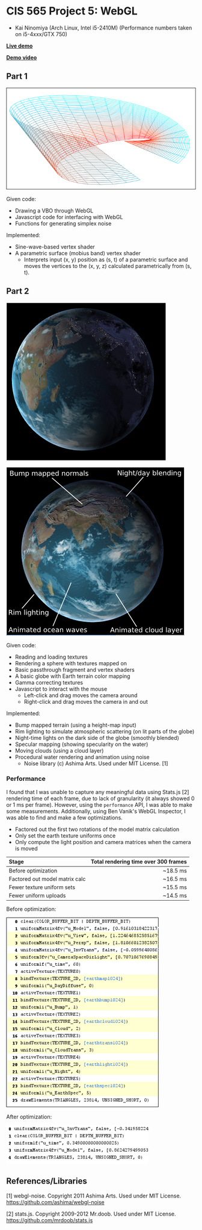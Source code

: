 CIS 565 Project 5: WebGL
========================

* Kai Ninomiya (Arch Linux, Intel i5-2410M)
  (Performance numbers taken on i5-4xxx/GTX 750)

**[Live demo](http://kainino0x.github.io/cis565-proj5-webgl-intro/)**

**[Demo video](http://youtu.be/yTLYuimgv24)**


Part 1
------

![](images/mobius.png)

Given code:

* Drawing a VBO through WebGL
* Javascript code for interfacing with WebGL
* Functions for generating simplex noise

Implemented:

* Sine-wave-based vertex shader
* A parametric surface (mobius band) vertex shader
  * Interprets input (x, y) position as (s, t) of a parametric surface and
    moves the vertices to the (x, y, z) calculated parametrically from (s, t).


Part 2
------

![](images/globe.png)

![](images/globe_diagram.png)

Given code:

* Reading and loading textures
* Rendering a sphere with textures mapped on
* Basic passthrough fragment and vertex shaders 
* A basic globe with Earth terrain color mapping
* Gamma correcting textures
* Javascript to interact with the mouse
  * Left-click and drag moves the camera around
  * Right-click and drag moves the camera in and out

Implemented:

* Bump mapped terrain (using a height-map input)
* Rim lighting to simulate atmospheric scattering (on lit parts of the globe)
* Night-time lights on the dark side of the globe (smoothly blended)
* Specular mapping (showing specularity on the water)
* Moving clouds (using a cloud layer)
* Procedural water rendering and animation using noise
  * Noise library (c) Ashima Arts. Used under MIT License. [1]

### Performance

I found that I was unable to capture any meaningful data using Stats.js [2]
rendering time of each frame, due to lack of granularity (it always showed 0 or
1 ms per frame). However, using the `performance` API, I was able to make some
measurements. Additionally, using Ben Vanik's WebGL Inspector, I was able to
find and make a few optimizations.

* Factored out the first two rotations of the model matrix calculation
* Only set the earth texture uniforms once
* Only compute the light position and camera matrices when the camera is moved

| Stage                          | Total rendering time over 300 frames |
|:------------------------------ | ------------------------------------:|
| Before optimization            |                             ~18.5 ms |
| Factored out model matrix calc |                             ~16.5 ms |
| Fewer texture uniform sets     |                             ~15.5 ms |
| Fewer uniform uploads          |                             ~14.5 ms |

Before optimization:

![](images/globe_trace.png)

After optimization:

![](images/globe_trace_after.png)


References/Libraries
--------------------

[1] webgl-noise. Copyright 2011 Ashima Arts. Used under MIT License.
    https://github.com/ashima/webgl-noise

[2] stats.js. Copyright 2009-2012 Mr.doob. Used under MIT License.
    https://github.com/mrdoob/stats.js
